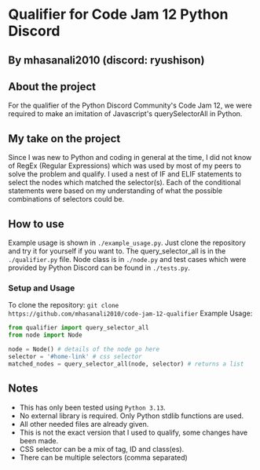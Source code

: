 # Qualifier for Code Jam 12 Python Discord
## By mhasanali2010 (discord: ryushison)


## About the project
For the qualifier of the Python Discord Community's Code Jam 12, we were required to make an imitation of Javascript's querySelectorAll in Python.

## My take on the project
Since I was new to Python and coding in general at the time, I did not know of RegEx (Regular Expressions) which was used by most of my peers to solve the problem and qualify. I used a nest of IF and ELIF statements to select the nodes which matched the selector(s). Each of the conditional statements were based on my understanding of what the possible combinations of selectors could be.

## How to use
Example usage is shown in `./example_usage.py`. Just clone the repository and try it for yourself if you want to. The query_selector_all is in the `./qualifier.py` file. Node class is in `./node.py` and test cases which were provided by Python Discord can be found in `./tests.py`.

### Setup and Usage
To clone the repository: `git clone https://github.com/mhasanali2010/code-jam-12-qualifier`
Example Usage:
```python
from qualifier import query_selector_all
from node import Node

node = Node() # details of the node go here
selector = '#home-link' # css selector
matched_nodes = query_selector_all(node, selector) # returns a list
```

## Notes
- This has only been tested using `Python 3.13`.
- No external library is required. Only Python stdlib functions are used.
- All other needed files are already given.
- This is not the exact version that I used to qualify, some changes have been made.
- CSS selector can be a mix of tag, ID and class(es).
- There can be multiple selectors (comma separated)
